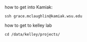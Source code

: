 how to get into Kamiak: 
```
ssh grace.mclaughlin@kamiak.wsu.edu
```
how to get to kelley lab
```
cd /data/kelley/projects/
```
